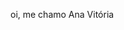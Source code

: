 oi, me chamo Ana Vitória



<!---
vickzin122/vickzin122 is a ✨ special ✨ repository because its `README.md` (this file) appears on your GitHub profile.
You can click the Preview link to take a look at your changes.
--->
